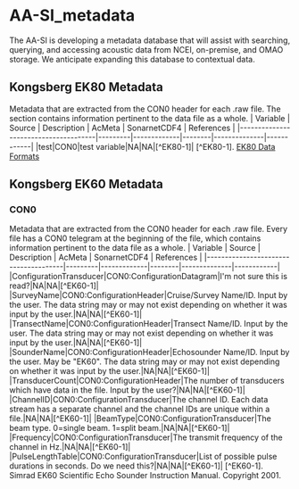 # AA-SI_metadata
The AA-SI is developing a metadata database that will assist with searching, querying, and accessing acoustic data from NCEI, on-premise, and OMAO storage. We anticipate expanding this database to contextual data.

## Kongsberg EK80 Metadata
Metadata that are extracted from the CON0 header for each .raw file. The <con0> section contains information pertinent to the data file as a whole.
| Variable                             | Source  | Description | AcMeta | SonarnetCDF4 | References |
|--------------------------------------|---------|-------------|--------|--------------|------------|
|test|CON0|test variable|NA|NA|[^EK80-1]|
[^EK80-1]. [EK80 Data Formats](https://github.com/nmfs-ost/AA-SI_metadata/blob/main/ek80_interface_en_us_file-formats.pdf)  

## Kongsberg EK60 Metadata
### CON0
Metadata that are extracted from the CON0 header for each .raw file. Every file has a CON0 telegram at the beginning of the file, which contains information pertinent to the data file as a whole.
| Variable                             | Source  | Description | AcMeta | SonarnetCDF4 | References |
|--------------------------------------|---------|-------------|--------|--------------|------------|
|ConfigurationTransducer|CON0:ConfigurationDatagram|I'm not sure this is read?|NA|NA|[^EK60-1]|
|SurveyName|CON0:ConfigurationHeader|Cruise/Survey Name/ID. Input by the user. The data string may or may not exist depending on whether it was input by the user.|NA|NA|[^EK60-1]|
|TransectName|CON0:ConfigurationHeader|Transect Name/ID. Input by the user. The data string may or may not exist depending on whether it was input by the user.|NA|NA|[^EK60-1]|
|SounderName|CON0:ConfigurationHeader|Echosounder Name/ID. Input by the user. May be "EK60". The data string may or may not exist depending on whether it was input by the user.|NA|NA|[^EK60-1]|
|TransducerCount|CON0:ConfigurationHeader|The number of transducers which have data in the file. Input by the user?|NA|NA|[^EK60-1]|
|ChannelID|CON0:ConfigurationTransducer|The channel ID. Each data stream has a separate channel and the channel IDs are unique within a file.|NA|NA|[^EK60-1]|
|BeamType|CON0:ConfigurationTransducer|The beam type. 0=single beam. 1=split beam.|NA|NA|[^EK60-1]|
|Frequency|CON0:ConfigurationTransducer|The transmit frequency of the channel in Hz.|NA|NA|[^EK60-1]|
|PulseLengthTable|CON0:ConfigurationTransducer|List of possible pulse durations in seconds. Do we need this?|NA|NA|[^EK60-1]|
[^EK60-1]. Simrad EK60 Scientific Echo Sounder Instruction Manual. Copyright 2001.
